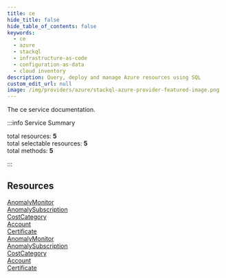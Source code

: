 ```yaml
---
title: ce
hide_title: false
hide_table_of_contents: false
keywords:
  - ce
  - azure
  - stackql
  - infrastructure-as-code
  - configuration-as-data
  - cloud inventory
description: Query, deploy and manage Azure resources using SQL
custom_edit_url: null
image: /img/providers/azure/stackql-azure-provider-featured-image.png
---
```


The ce service documentation.

:::info Service Summary

<div class="row">
<div class="providerDocColumn">
<span>total resources:&nbsp;<b>5</b></span><br />
<span>total selectable resources:&nbsp;<b>5</b></span><br />
<span>total methods:&nbsp;<b>5</b></span><br />
</div>
</div>

:::

## Resources
<div class="row">
<div class="providerDocColumn">
<a href="/providers/azure/ce/AnomalyMonitor/">AnomalyMonitor</a><br />
<a href="/providers/azure/ce/AnomalySubscription/">AnomalySubscription</a><br />
<a href="/providers/azure/ce/CostCategory/">CostCategory</a><br />
<a href="/providers/azure/ce/Account/">Account</a><br />
<a href="/providers/azure/ce/Certificate/">Certificate</a>
</div>
<div class="providerDocColumn">
<a href="/providers/azure/ce/AnomalyMonitor/">AnomalyMonitor</a><br />
<a href="/providers/azure/ce/AnomalySubscription/">AnomalySubscription</a><br />
<a href="/providers/azure/ce/CostCategory/">CostCategory</a><br />
<a href="/providers/azure/ce/Account/">Account</a><br />
<a href="/providers/azure/ce/Certificate/">Certificate</a>
</div>
</div>